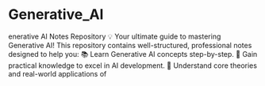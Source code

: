 # Generative_AI
enerative AI Notes Repository 💡 Your ultimate guide to mastering Generative AI!  This repository contains well-structured, professional notes designed to help you:  📚 Learn Generative AI concepts step-by-step. 🚀 Gain practical knowledge to excel in AI development. 🧠 Understand core theories and real-world applications of
